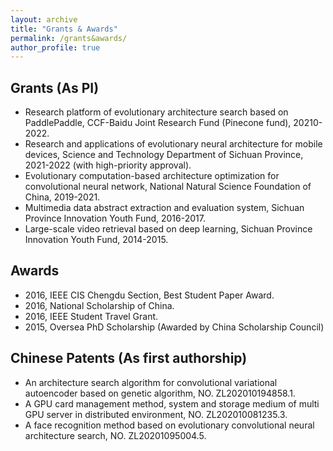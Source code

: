 ```yaml
---
layout: archive
title: "Grants & Awards"
permalink: /grants&awards/
author_profile: true
---
```


## Grants (As PI)
* Research platform of evolutionary architecture search based on PaddlePaddle, CCF-Baidu Joint Research Fund (Pinecone fund), 20210-2022.
* Research and applications of evolutionary neural architecture for mobile devices, Science and Technology Department of Sichuan Province, 2021-2022 (with high-priority approval).
* Evolutionary computation-based architecture optimization for convolutional neural network, National Natural Science Foundation of China, 2019-2021.
* Multimedia data abstract extraction and evaluation system, Sichuan Province Innovation Youth Fund, 2016-2017.
* Large-scale video retrieval based on deep learning, Sichuan Province Innovation Youth Fund, 2014-2015.

## Awards
* 2016, IEEE CIS Chengdu Section, Best Student Paper Award.
* 2016, National Scholarship of China.
* 2016, IEEE Student Travel Grant.
* 2015, Oversea PhD Scholarship (Awarded by China Scholarship Council)

## Chinese Patents (As first authorship)
* An architecture search algorithm for convolutional variational autoencoder based on genetic algorithm, NO. ZL202010194858.1.
* A GPU card management method, system and storage medium of multi GPU server in distributed environment, NO. ZL202010081235.3.
* A face recognition method based on evolutionary convolutional neural architecture search, NO. ZL20201095004.5. 
